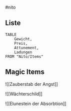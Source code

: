 #nito

## Liste
```dataview
TABLE
	Gewicht,
	Preis,
	Attunement,
	Ladungen
FROM "Nito/Items"
```

## Magic Items

![[Zauberstab der Angst]]

![[Wächterschild]]

![[Elunestein der Absorbtion]]

